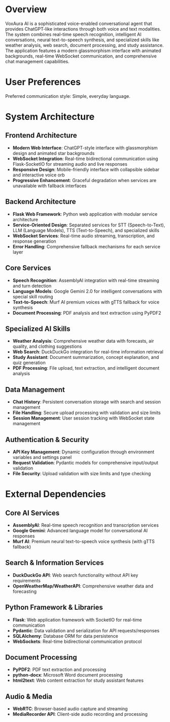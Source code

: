 # Overview

VoxAura AI is a sophisticated voice-enabled conversational agent that provides ChatGPT-like interactions through both voice and text modalities. The system combines real-time speech recognition, intelligent AI conversations, neural text-to-speech synthesis, and specialized skills like weather analysis, web search, document processing, and study assistance. The application features a modern glassmorphism interface with animated backgrounds, real-time WebSocket communication, and comprehensive chat management capabilities.

# User Preferences

Preferred communication style: Simple, everyday language.

# System Architecture

## Frontend Architecture
- **Modern Web Interface**: ChatGPT-style interface with glassmorphism design and animated star backgrounds
- **WebSocket Integration**: Real-time bidirectional communication using Flask-SocketIO for streaming audio and live responses
- **Responsive Design**: Mobile-friendly interface with collapsible sidebar and interactive voice orb
- **Progressive Enhancement**: Graceful degradation when services are unavailable with fallback interfaces

## Backend Architecture
- **Flask Web Framework**: Python web application with modular service architecture
- **Service-Oriented Design**: Separated services for STT (Speech-to-Text), LLM (Language Models), TTS (Text-to-Speech), and specialized skills
- **WebSocket Services**: Real-time audio streaming, transcription, and response generation
- **Error Handling**: Comprehensive fallback mechanisms for each service layer

## Core Services
- **Speech Recognition**: AssemblyAI integration with real-time streaming and turn detection
- **Language Models**: Google Gemini 2.0 for intelligent conversations with special skill routing
- **Text-to-Speech**: Murf AI premium voices with gTTS fallback for voice synthesis
- **Document Processing**: PDF analysis and text extraction using PyPDF2

## Specialized AI Skills
- **Weather Analysis**: Comprehensive weather data with forecasts, air quality, and clothing suggestions
- **Web Search**: DuckDuckGo integration for real-time information retrieval
- **Study Assistant**: Document summarization, concept explanation, and quiz generation
- **PDF Processing**: File upload, text extraction, and intelligent document analysis

## Data Management
- **Chat History**: Persistent conversation storage with search and session management
- **File Handling**: Secure upload processing with validation and size limits
- **Session Management**: User session tracking with WebSocket state management

## Authentication & Security
- **API Key Management**: Dynamic configuration through environment variables and settings panel
- **Request Validation**: Pydantic models for comprehensive input/output validation
- **File Security**: Upload validation with size limits and type checking

# External Dependencies

## Core AI Services
- **AssemblyAI**: Real-time speech recognition and transcription services
- **Google Gemini**: Advanced language model for conversational AI responses
- **Murf AI**: Premium neural text-to-speech voice synthesis (with gTTS fallback)

## Search & Information Services
- **DuckDuckGo API**: Web search functionality without API key requirements
- **OpenWeatherMap/WeatherAPI**: Comprehensive weather data and forecasting

## Python Framework & Libraries
- **Flask**: Web application framework with SocketIO for real-time communication
- **Pydantic**: Data validation and serialization for API requests/responses
- **SQLAlchemy**: Database ORM for data persistence
- **WebSockets**: Real-time bidirectional communication protocol

## Document Processing
- **PyPDF2**: PDF text extraction and processing
- **python-docx**: Microsoft Word document processing
- **html2text**: Web content extraction for study assistant features

## Audio & Media
- **WebRTC**: Browser-based audio capture and streaming
- **MediaRecorder API**: Client-side audio recording and processing